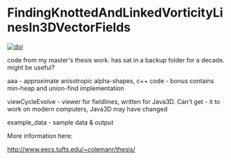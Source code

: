 FindingKnottedAndLinkedVorticityLinesIn3DVectorFields
=====================================================

[![doi](https://zenodo.org/badge/3853/ryancoleman/FindingKnottedAndLinkedVorticityLinesIn3DVectorFields.png)](http://dx.doi.org/10.5281/zenodo.10215)

code from my master's thesis work. has sat in a backup folder for a 
decade. might be useful? 

aaa - approximate anisotropic alpha-shapes, c++ code
    - bonus contains min-heap and union-find implementation

viewCycleEvolve - viewer for fieldlines, written for Java3D. Can't get 
                - it to work on modern computers, Java3D may have changed

example_data - sample data & output


More information here:

http://www.eecs.tufts.edu/~colemanr/thesis/

